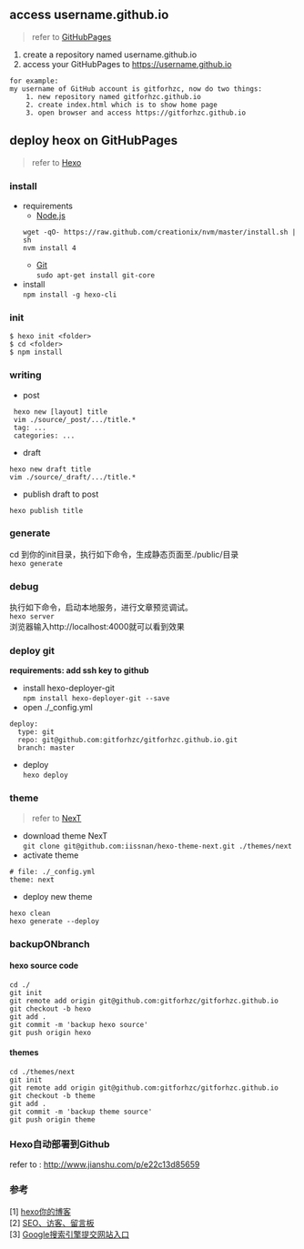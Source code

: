 ## access username.github.io
> refer to [GitHubPages](https://pages.github.com/)  

1. create a repository named username.github.io
2. access your GitHubPages to https://username.github.io
```
for example:  
my username of GitHub account is gitforhzc, now do two things:  
    1. new repository named gitforhzc.github.io
    2. create index.html which is to show home page
    3. open browser and access https://gitforhzc.github.io
```

## deploy heox on GitHubPages
> refer to [Hexo](https://hexo.io/zh-cn/)  

### install
* requirements  
	* [Node.js](https://nodejs.org/en/)  
	```
	wget -qO- https://raw.github.com/creationix/nvm/master/install.sh | sh  
	nvm install 4  
	```
	* [Git](https://git-scm.com/)    
		`sudo apt-get install git-core`
* install  
	` npm install -g hexo-cli `

### init
```
$ hexo init <folder>
$ cd <folder>
$ npm install
```
### writing
* post
```
 hexo new [layout] title  
 vim ./source/_post/.../title.*  
 tag: ...  
 categories: ...  
```
* draft
```
hexo new draft title  
vim ./source/_draft/.../title.*  
```

* publish draft to post
```
hexo publish title  
```


### generate
cd 到你的init目录，执行如下命令，生成静态页面至./public/目录  
`hexo generate`
### debug
执行如下命令，启动本地服务，进行文章预览调试。  
`hexo server`  
浏览器输入http://localhost:4000就可以看到效果

### deploy git
**requirements: add ssh key to github**
* install hexo-deployer-git  
`npm install hexo-deployer-git --save`
* open ./\_config.yml  
```
deploy:
  type: git
  repo: git@github.com:gitforhzc/gitforhzc.github.io.git
  branch: master
```
* deploy  
`hexo deploy`

### theme
> refer to [NexT](http://theme-next.iissnan.com/getting-started.html)  

* download theme NexT  
`git clone git@github.com:iissnan/hexo-theme-next.git ./themes/next`
* activate theme  
```
# file: ./_config.yml
theme: next
```

* deploy new theme
```
hexo clean
hexo generate --deploy
```


### backupONbranch
#### hexo source code
```
cd ./
git init
git remote add origin git@github.com:gitforhzc/gitforhzc.github.io
git checkout -b hexo
git add .
git commit -m 'backup hexo source'
git push origin hexo
```
#### themes
```
cd ./themes/next
git init
git remote add origin git@github.com:gitforhzc/gitforhzc.github.io
git checkout -b theme
git add .
git commit -m 'backup theme source'
git push origin theme

```

### Hexo自动部署到Github
refer to : http://www.jianshu.com/p/e22c13d85659


### 参考
[1] [hexo你的博客](http://ibruce.info/2013/11/22/hexo-your-blog/)  
[2] [SEO、访客、留言板](http://www.arao.me/)  
[3] [Google搜索引擎提交网站入口](https://www.google.com/webmasters/tools/home?hl=zh-CN)  
